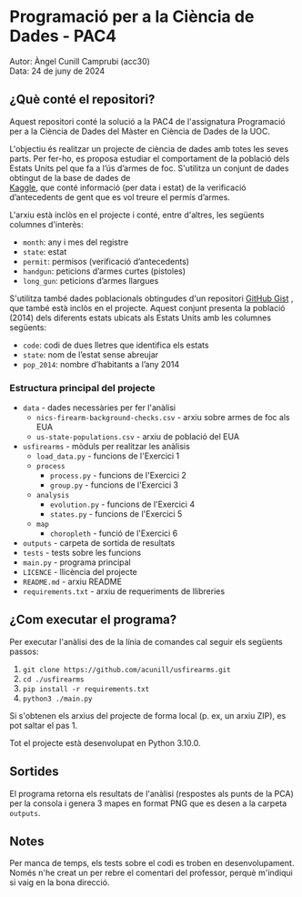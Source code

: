 # Programació per a la Ciència de Dades - PAC4

Autor: Àngel Cunill Camprubi (acc30)  
Data: 24 de juny de 2024

## ¿Què conté el repositori?

Aquest repositori conté la solució a la PAC4 de l'assignatura Programació per a
la Ciència de Dades del Màster en Ciència de Dades de la UOC.

L'objectiu és realitzar un projecte de ciència de dades amb totes les seves
parts. Per fer-ho, es proposa estudiar el comportament de la població dels 
Estats Units pel que fa a l’ús d’armes de foc. S'utilitza un conjunt de dades 
obtingut de la base de dades de  
[Kaggle](https://www.kaggle.com/datasets/pedropereira94/nics-firearm-backgroundchecks),
que conté informació (per data i estat) de la verificació d’antecedents
de gent que es vol treure el permís d’armes.

L'arxiu està inclòs en el projecte i conté, entre d'altres, les següents 
columnes d'interès:

* `month`: any i mes del registre
* `state`: estat
* `permit`: permisos (verificació d’antecedents)  
* `handgun`: peticions d’armes curtes (pistoles)  
* `long_gun`: peticions d’armes llargues

S'utilitza també dades poblacionals obtingudes d'un repositori 
[GitHub Gist](https://gist.githubusercontent.com/bradoyler/0fd473541083cfa9ea6b5da57b08461c/raw/fa5f59ff1ce7ad9ff792e223b9ac05c564b7c0fe/populations.csv)
, que també està inclòs en el projecte. Aquest conjunt presenta la població 
(2014) dels diferents estats ubicats als Estats Units amb les columnes següents:

* `code`: codi de dues lletres que identifica els estats
* `state`: nom de l’estat sense abreujar
* `pop_2014`: nombre d’habitants a l’any 2014

### Estructura principal del projecte

* `data` - dades necessàries per fer l'anàlisi
  * `nics-firearm-background-checks.csv` - arxiu sobre armes de foc als EUA
  * `us-state-populations.csv` - arxiu de població del EUA
* `usfirearms` - mòduls per realitzar les anàlisis
  * `load_data.py` - funcions de l'Exercici 1
  * `process`
    * `process.py` - funcions de l'Exercici 2
    * `group.py` - funcions de l'Exercici 3
  * `analysis`
    * `evolution.py` - funcions de l'Exercici 4
    * `states.py` - funcions de l'Exercici 5
  * `map`
    * `choropleth` - funció de l'Exercici 6
* `outputs` - carpeta de sortida de resultats
* `tests` - tests sobre les funcions
* `main.py` - programa principal
* `LICENCE` - llicència del projecte
* `README.md` - arxiu README
* `requirements.txt` - arxiu de requeriments de llibreries

## ¿Com executar el programa?

Per executar l'anàlisi des de la línia de comandes cal seguir els següents 
passos:

1. `git clone https://github.com/acunill/usfirearms.git`
2. `cd ./usfirearms`
3. `pip install -r requirements.txt`
4. `python3 ./main.py`

Si s'obtenen els arxius del projecte de forma local (p. ex, un arxiu ZIP), es 
pot saltar el pas 1.

Tot el projecte està desenvolupat en Python 3.10.0.

## Sortides

El programa retorna els resultats de l'anàlisi (respostes als punts de la PCA) 
per la consola i genera 3 mapes en format PNG que es desen a la carpeta
`outputs`.

## Notes

Per manca de temps, els tests sobre el codi es troben en desenvolupament.
Només n'he creat un per rebre el comentari del professor, perquè m'indiqui si
vaig en la bona direcció.
